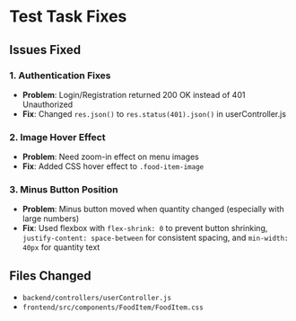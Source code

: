 # Test Task Fixes

## Issues Fixed

### 1. Authentication Fixes
- **Problem**: Login/Registration returned 200 OK instead of 401 Unauthorized
- **Fix**: Changed `res.json()` to `res.status(401).json()` in userController.js

### 2. Image Hover Effect
- **Problem**: Need zoom-in effect on menu images
- **Fix**: Added CSS hover effect to `.food-item-image`

### 3. Minus Button Position
- **Problem**: Minus button moved when quantity changed (especially with large numbers)
- **Fix**: Used flexbox with `flex-shrink: 0` to prevent button shrinking, `justify-content: space-between` for consistent spacing, and `min-width: 40px` for quantity text

## Files Changed
- `backend/controllers/userController.js`
- `frontend/src/components/FoodItem/FoodItem.css` 
